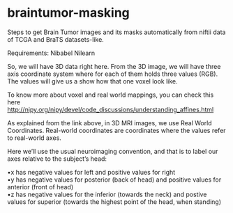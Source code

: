 # braintumor-masking
Steps to get Brain Tumor images and its masks automatically from niftii data of TCGA and BraTS datasets-like. 

Requirements:
Nibabel
Nilearn

So, we will have 3D data right here. From the 3D image, we will have three axis coordinate system where for each of them holds three values (RGB). The values will give us a show how that one voxel look like.

To know more about voxel and real world mappings, you can check this here http://nipy.org/nipy/devel/code_discussions/understanding_affines.html

As explained from the link above, in 3D MRI images, we use Real World Coordinates. Real-world coordinates are coordinates where the values refer to real-world axes. 

Here we’ll use the usual neuroimaging convention, and that is to label our axes relative to the subject’s head:

•x has negative values for left and positive values for right <br>
•y has negative values for posterior (back of head) and positive values for anterior (front of head) <br>
•z has negative values for the inferior (towards the neck) and postive values for superior (towards the highest point of the head, when standing)
